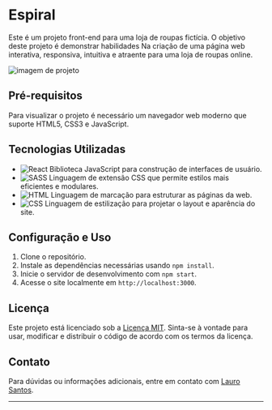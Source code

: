 #   Espiral
Este é um projeto front-end para uma loja de roupas fictícia. O objetivo deste projeto é demonstrar habilidades Na criação de uma página web interativa, responsiva, intuitiva e atraente para uma loja de roupas online.

![imagem de projeto](https://lauro-santos.vercel.app/static/media/imagem-projeto-loja-de-roupas.258c815d1e6722fb3d5e.png)

##  Pré-requisitos
Para visualizar o projeto é necessário um navegador web moderno que suporte HTML5, CSS3 e JavaScript.

## Tecnologias Utilizadas

- ![React](https://img.shields.io/badge/REACT-61dafb?style=for-the-badge&logo=react&logoColor=414141) Biblioteca JavaScript para construção de interfaces de usuário.
- ![SASS](https://img.shields.io/badge/SASS-c69?style=for-the-badge&logo=sass&logoColor=white) Linguagem de extensão CSS que permite estilos mais eficientes e modulares.
- ![HTML](https://img.shields.io/badge/HTML-e06b12?style=for-the-badge&logo=html5&logoColor=white) Linguagem de marcação para estruturar as páginas da web.
- ![CSS](https://img.shields.io/badge/CSS-1283e0?&style=for-the-badge&logo=css3&logoColor=white) Linguagem de estilização para projetar o layout e aparência do site.


## Configuração e Uso

1. Clone o repositório.
2. Instale as dependências necessárias usando `npm install`.
3. Inicie o servidor de desenvolvimento com `npm start`.
4. Acesse o site localmente em `http://localhost:3000`.

## Licença

Este projeto está licenciado sob a [Licença MIT](https://mit-license.org/). Sinta-se à vontade para usar, modificar e distribuir o código de acordo com os termos da licença.

## Contato

Para dúvidas ou informações adicionais, entre em contato com [Lauro Santos](mailto:lauros034+github@gmail.com).

---